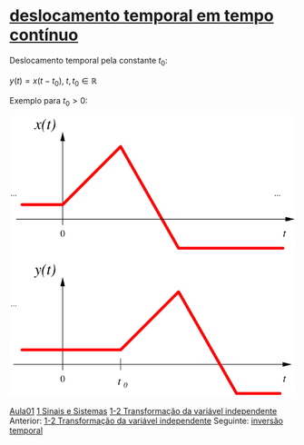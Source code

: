 # [deslocamento temporal em tempo contínuo](deslocamento%20temporal%20em%20tempo%20contínuo.md)

Deslocamento temporal pela constante $t_0$:

$y(t)=x(t-t_0),\; t, t_0 \in \mathbb{R}$

Exemplo para $t_0>0$:

![](attachments/deslc.svg)

[Aula01](../Aula01.md)
[1 Sinais e Sistemas](topicos/1%20Sinais%20e%20Sistemas.md)
[1-2 Transformação da variável independente](topicos/1-2%20Transformação%20da%20variável%20independente.md)
Anterior: [1-2 Transformação da variável independente](topicos/1-2%20Transformação%20da%20variável%20independente.md)
Seguinte: [inversão temporal](inversão%20temporal.md)
